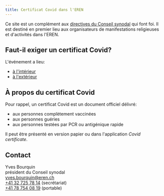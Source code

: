```yaml
---
title: Certificat Covid dans l'EREN
---
```


Ce site est un complément aux [directives du Conseil synodal](https://www.eren.ch/coronavirus/) qui font foi.
Il est destiné en premier lieu aux organisateurs de manifestations religieuses et d'activités dans l'EREN.

## Faut-il exiger un certificat Covid?

L'événement a lieu:

- [à l'intérieur](../interieur/)
- [à l'extérieur](../exterieur/)

## À propos du certificat Covid

Pour rappel, un certificat Covid est un document officiel délivré:

- aux personnes complètement vaccinées
- aux personnes guéries
- aux personnes testées par PCR ou antigénique rapide

Il peut être présenté en version papier ou dans l'application *Covid certificate*.

## Contact

Yves Bourquin  
président du Conseil synodal  
[yves.bourquin@eren.ch](mailto:yves.bourquin@eren.ch)  
[+41 32 725 78 14](tel:+41327257814) (secrétariat)  
[+41 78 754 08 19](tel:+41787540819) (portable)  